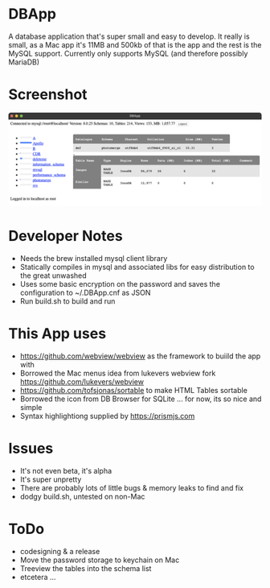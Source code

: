 # DBApp
A database application that's super small and easy to develop. It really is small, as a Mac app it's 11MB and 500kb of that is the app and the rest is the MySQL support. Currently only supports MySQL (and therefore possibly MariaDB)

# Screenshot
![DBApp Screenshot](DBApp.png)

# Developer Notes
* Needs the brew installed mysql client library
* Statically compiles in mysql and associated libs for easy distribution to the great unwashed
* Uses some basic encryption on the password and saves the configuration to ~/.DBApp.cnf as JSON
* Run build.sh to build and run

# This App uses
* https://github.com/webview/webview as the framework to buiild the app with
* Borrowed the Mac menus idea from lukevers webview fork https://github.com/lukevers/webview
* https://github.com/tofsjonas/sortable to make HTML Tables sortable
* Borrowed the icon from DB Browser for SQLite ... for now, its so nice and simple
* Syntax highlightiong supplied by https://prismjs.com

# Issues
* It's not even beta, it's alpha
* It's super unpretty
* There are probably lots of little bugs &amp; memory leaks to find and fix
* dodgy build.sh, untested on non-Mac

# ToDo
* codesigning &amp; a release
* Move the password storage to keychain on Mac
* Treeview the tables into the schema list
* etcetera ...